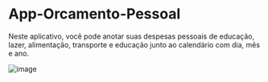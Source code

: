 # App-Orcamento-Pessoal

Neste aplicativo, você pode anotar suas despesas pessoais de educação, lazer, alimentação, transporte e educação junto ao calendário com dia, mês e ano.

![image](https://user-images.githubusercontent.com/100040429/214701302-024abd1f-968a-4097-aacd-1339220ae22d.png)
